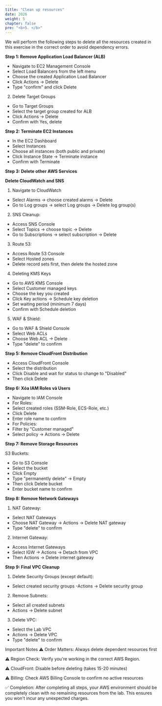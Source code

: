```yaml
---
title: "Clean up resources"
date: 2026
weight: 5
chapter: false
pre: "<b>5. </b>"
---
```


We will perform the following steps to delete all the resources created in this exercise in the correct order to avoid dependency errors.

**Step 1: Remove Application Load Balancer (ALB)**

- Navigate to EC2 Management Console
- Select Load Balancers from the left menu
- Choose the created Application Load Balancer
- Click Actions → Delete
- Type "confirm" and click Delete

2. Delete Target Groups

- Go to Target Groups
- Select the target group created for ALB
- Click Actions → Delete
- Confirm with Yes, delete

**Step 2: Terminate EC2 Instances**

- In the EC2 Dashboard
- Select Instances
- Choose all instances (both public and private)
- Click Instance State → Terminate instance
- Confirm with Terminate

**Step 3: Delete other AWS Services**

**Delete CloudWatch and SNS**

1. Navigate to CloudWatch

- Select Alarms → choose created alarms → Delete
- Go to Log groups → select Log groups → Delete log group(s)

2. SNS Cleanup:

- Access SNS Console
- Select Topics → choose topic → Delete
- Go to Subscriptions → select subscription → Delete

3. Route 53:

- Access Route 53 Console
- Select Hosted zones
- Delete record sets first, then delete the hosted zone

4. Deleting KMS Keys

- Go to AWS KMS Console
- Select Customer managed keys
- Choose the key you created
- Click Key actions → Schedule key deletion
- Set waiting period (minimum 7 days)
- Confirm with Schedule deletion

5. WAF & Shield:

- Go to WAF & Shield Console
- Select Web ACLs
- Choose Web ACL → Delete
- Type "delete" to confirm

**Step 5: Remove CloudFront Distribution**

- Access CloudFront Console
- Select the distribution
- Click Disable and wait for status to change to "Disabled"
- Then click Delete

**Step 6: Xóa IAM Roles và Users**

- Navigate to IAM Console
- For Roles:
- Select created roles (SSM-Role, ECS-Role, etc.)
- Click Delete
- Enter role name to confirm
- For Policies:
- Filter by "Customer managed"
- Select policy → Actions → Delete

**Step 7: Remove Storage Resources**

S3 Buckets:

- Go to S3 Console
- Select the bucket
- Click Empty
- Type "permanently delete" → Empty
- Then click Delete bucket
- Enter bucket name to confirm

**Step 8: Remove Network Gateways**

1. NAT Gateway:

- Select NAT Gateways
- Choose NAT Gateway → Actions → Delete NAT gateway
- Type "delete" to confirm

2. Internet Gateway:

- Access Internet Gateways
- Select IGW → Actions → Detach from VPC
- Then Actions → Delete internet gateway

**Step 9: Final VPC Cleanup**

1. Delete Security Groups (except default):

- Select created security groups
  -Actions → Delete security group

2. Remove Subnets:

- Select all created subnets
- Actions → Delete subnet

3. Delete VPC:

- Select the Lab VPC
- Actions → Delete VPC
- Type "delete" to confirm

Important Notes
⚠️ Order Matters: Always delete dependent resources first

⚠️ Region Check: Verify you're working in the correct AWS Region.

⚠️ CloudFront: Disable before deleting (takes 15-20 minutes)

⚠️ Billing: Check AWS Billing Console to confirm no active resources

✅ Completion: After completing all steps, your AWS environment should be completely clean with no remaining resources from the lab. This ensures you won't incur any unexpected charges.
